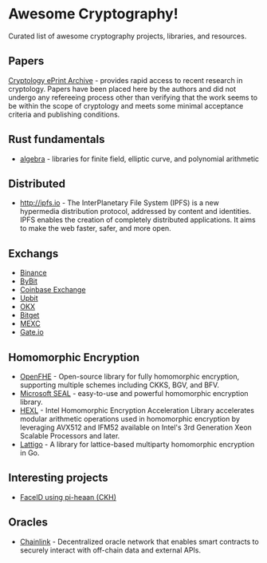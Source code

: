 # Awesome Cryptography!

Curated list of awesome cryptography projects, libraries, and resources.

## Papers

[Cryptology ePrint Archive](https://eprint.iacr.org) - provides rapid access to recent research in cryptology. Papers have been placed here by the authors and did not undergo any refereeing process other than verifying that the work seems to be within the scope of cryptology and meets some minimal acceptance criteria and publishing conditions.

## Rust fundamentals

+ [algebra](https://github.com/arkworks-rs/algebra) - libraries for finite field, elliptic curve, and polynomial arithmetic

## Distributed

+ http://ipfs.io - The InterPlanetary File System (IPFS) is a new hypermedia distribution protocol, addressed by content and identities. IPFS enables the creation of completely distributed applications. It aims to make the web faster, safer, and more open.

## Exchangs

+ [Binance](https://www.binance.com/)
+ [ByBit](http://www.bybit.com/)
+ [Coinbase Exchange](https://exchange.coinbase.com)
+ [Upbit](https://upbit.com/)
+ [OKX](https://www.okx.com/)
+ [Bitget](https://www.bitget.com)
+ [MEXC](https://www.mexc.com/)
+ [Gate.io](https://gate.io/)

## Homomorphic Encryption

* [OpenFHE](https://github.com/openfheorg/openfhe-development) - Open-source library for fully homomorphic encryption, supporting multiple schemes including CKKS, BGV, and BFV.
* [Microsoft SEAL](https://github.com/microsoft/SEAL) - easy-to-use and powerful homomorphic encryption library.
* [HEXL](https://github.com/IntelLabs/hexl) - Intel Homomorphic Encryption Acceleration Library accelerates modular arithmetic operations used in homomorphic encryption by leveraging AVX512 and IFM52 available on Intel's 3rd Generation Xeon Scalable Processors and later.
* [Lattigo](https://github.com/tuneinsight/lattigo) - A library for lattice-based multiparty homomorphic encryption in Go.

## Interesting projects

* [FaceID using pi-heaan (CKH)](https://github.com/dripdropdr/Face-heaan)

## Oracles

* [Chainlink](https://chain.link/) - Decentralized oracle network that enables smart contracts to securely interact with off-chain data and external APIs.


